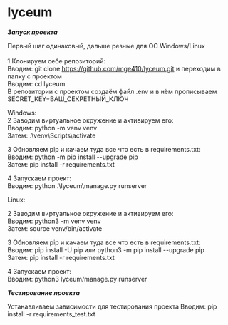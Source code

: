 # lyceum

***Запуск проекта***

Первый шаг одинаковый, дальше резные для OC Windows/Linux </br></br>
1 Клонируем себе репозиторий: </br>
Вводим: git clone https://github.com/mge410/lyceum.git и переходим в папку с проектом </br>
Вводим: cd lyceum </br>
В репозитории с проектом создаём файл .env и в нём прописываем SECRET_KEY=ВАШ_СЕКРЕТНЫЙ_КЛЮЧ </br>

Windows: </br>
2 Заводим виртуальное окружение и активируем его: </br>
Вводим: python -m venv venv </br>
Затем: .\venv\Scripts\activate </br>

3 Обновляем pip и качаем туда все что есть в requirements.txt: </br>
Вводим: python -m pip install --upgrade pip </br>
Затем: pip install -r requirements.txt </br>

4 Запускаем проект: </br>
Вводим: python .\lyceum\manage.py runserver </br>

Linux: </br>

2 Заводим виртуальное окружение и активируем его: </br>
Вводим: python3 -m venv venv </br>
Затем: source venv/bin/activate </br>

3 Обновляем pip и качаем туда все что есть в requirements.txt: </br>
Вводим: pip install -U pip или python3 -m pip install --upgrade pip </br>
Затем: pip install -r requirements.txt </br>

4 Запускаем проект: </br> 
Вводим: python3 lyceum/manage.py runserver </br>

***Тестирование проекта***

Устанавливаем зависимости для тестирования проекта
Вводим: pip install -r requirements_test.txt